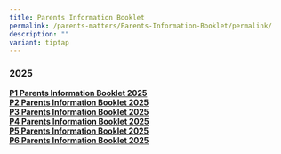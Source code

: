```yaml
---
title: Parents Information Booklet
permalink: /parents-matters/Parents-Information-Booklet/permalink/
description: ""
variant: tiptap
---
```

<h3><strong>2025</strong></h3>
<p><strong><a href="/files/Parents Matter/2025/Primary_1_Parents_Information_Booklet_2025.pdf" rel="noopener nofollow" target="_blank">P1 Parents Information Booklet 2025</a><br><a href="/files/Parents Matter/2025/Primary_2_Parents_Information_Booklet_2025.pdf" rel="noopener nofollow" target="_blank">P2 Parents Information Booklet 2025</a> <br><a href="/files/Parents Matter/2025/Primary_3_Parents_Information_Booklet_2025.pdf" rel="noopener nofollow" target="_blank">P3 Parents Information Booklet 2025</a> <br><a href="/files/Parents Matter/2025/Primary_4_Parents_Information_Booklet_2025.pdf" rel="noopener nofollow" target="_blank">P4 Parents Information Booklet 2025</a><br><a href="/files/Parents Matter/2025/Primary_5_Parents_Information_Booklet_2025.pdf" rel="noopener nofollow" target="_blank">P5 Parents Information Booklet 2025</a> <br><a href="/files/Parents Matter/2025/Primary_6_Parents_Information_Booklet_2025.pdf" rel="noopener nofollow" target="_blank">P6 Parents Information Booklet 2025</a></strong>
</p>
<p>
<br>
</p>